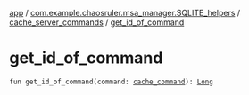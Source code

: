 [app](../../index.md) / [com.example.chaosruler.msa_manager.SQLITE_helpers](../index.md) / [cache_server_commands](index.md) / [get_id_of_command](.)

# get_id_of_command

`fun get_id_of_command(command: `[`cache_command`](../../com.example.chaosruler.msa_manager.object_types/cache_command/index.md)`): `[`Long`](https://kotlinlang.org/api/latest/jvm/stdlib/kotlin/-long/index.html)